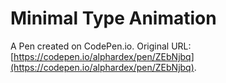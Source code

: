 # Minimal Type Animation

A Pen created on CodePen.io. Original URL: [https://codepen.io/alphardex/pen/ZEbNjbq](https://codepen.io/alphardex/pen/ZEbNjbq).


